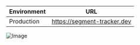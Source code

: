 | Environment | URL                         |
| ----------- | --------------------------- |
| Production  | https://segment-tracker.dev |

![Image](https://user-images.githubusercontent.com/6313131/239633103-658d2281-c543-4fa8-ade0-4cb6ea30c049.png)
